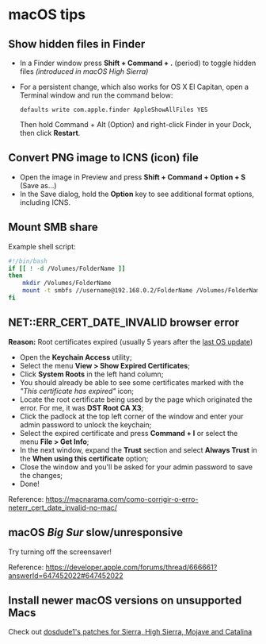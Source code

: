 # macOS tips

## Show hidden files in Finder

* In a Finder window press **Shift + Command + .** (period) to toggle hidden files *(introduced in macOS High Sierra)*

* For a persistent change, which also works for OS X El Capitan, open a Terminal window and run the command below:
  ```shell
  defaults write com.apple.finder AppleShowAllFiles YES
  ```
  Then hold Command + Alt (Option) and right-click Finder in your Dock, then click **Restart**.

## Convert PNG image to ICNS (icon) file

* Open the image in Preview and press **Shift + Command + Option + S** (Save as...)
* In the Save dialog, hold the **Option** key to see additional format options, including ICNS.

## Mount SMB share

Example shell script:

```bash
#!/bin/bash
if [[ ! -d /Volumes/FolderName ]]
then
	mkdir /Volumes/FolderName
	mount -t smbfs //username@192.168.0.2/FolderName /Volumes/FolderName
fi
```

## NET::ERR_CERT_DATE_INVALID browser error

**Reason:** Root certificates expired (usually 5 years after the [last OS update](https://en.wikipedia.org/wiki/MacOS#Release_history))

* Open the **Keychain Access** utility;
* Select the menu **View > Show Expired Certificates**;
* Click **System Roots** in the left hand column;
* You should already be able to see some certificates marked with the *"This certificate has expired"* icon;
* Locate the root certificate being used by the page which originated the error. For me, it was **DST Root CA X3**;
* Click the padlock at the top left corner of the window and enter your admin password to unlock the keychain;
* Select the expired certificate and press **Command + I** or select the menu **File > Get Info**;
* In the next window, expand the **Trust** section and select **Always Trust** in the **When using this certificate** option;
* Close the window and you'll be asked for your admin password to save the changes;
* Done!

Reference: https://macnarama.com/como-corrigir-o-erro-neterr_cert_date_invalid-no-mac/

## macOS *Big Sur* slow/unresponsive

Try turning off the screensaver!

Reference: https://developer.apple.com/forums/thread/666661?answerId=647452022#647452022

## Install newer macOS versions on unsupported Macs

Check out [dosdude1's patches for Sierra, High Sierra, Mojave and Catalina](http://dosdude1.com/software.html)
